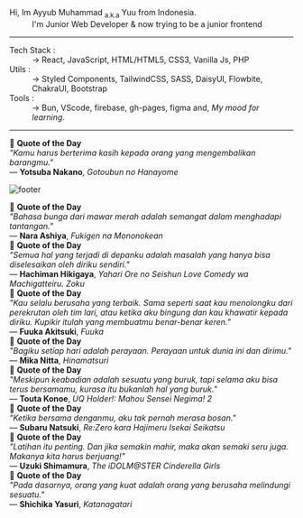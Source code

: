 
<dl>
  <dt>Hi, Im Ayyub Muhammad <sub>a.k.a</sub> Yuu from Indonesia.</dt>
  <dd>I'm Junior Web Developer & now trying to be a junior frontend</dd>
</dl>

---

<dl>
  <dt>Tech Stack :</dt>
  <dd>-> React, JavaScript, HTML/HTML5, CSS3, Vanilla Js, PHP</dd>

  <dt>Utils :</dt>
  <dd>-> Styled Components, TailwindCSS, SASS, DaisyUI, Flowbite, ChakraUI, Bootstrap</dd>
  
  <dt>Tools :</dt>
  <dd>-> Bun, VScode, firebase, gh-pages, figma and, <em>My mood for learning</em>.</dd>
</dl>


---
<!-- QUOTE START -->
<div align="left">
  📜 <strong>Quote of the Day</strong><br>
  <em>"Kamu harus berterima kasih kepada orang yang mengembalikan barangmu."</em><br>
  — <strong>Yotsuba Nakano</strong>, <em>Gotoubun no Hanayome</em>
</div>
<!-- QUOTE END -->

![footer](https://capsule-render.vercel.app/api?type=waving&color=auto&height=150&section=footer&text=Id-Yuu&fontSize=20&fontAlignY=60&fontAlign=90)
<!-- QUOTE START -->
<div align="left">
  📜 <strong>Quote of the Day</strong><br>
  <em>"Bahasa bunga dari mawar merah adalah semangat dalam menghadapi tantangan."</em><br>
  — <strong>Nara Ashiya</strong>, <em>Fukigen na Mononokean</em>
</div>
<!-- QUOTE END -->
<!-- QUOTE START -->
<div align="left">
  📜 <strong>Quote of the Day</strong><br>
  <em>"Semua hal yang terjadi di depanku adalah masalah yang hanya bisa diselesaikan oleh diriku sendiri."</em><br>
  — <strong>Hachiman Hikigaya</strong>, <em>Yahari Ore no Seishun Love Comedy wa Machigatteiru. Zoku</em>
</div>
<!-- QUOTE END -->
<!-- QUOTE START -->
<div align="left">
  📜 <strong>Quote of the Day</strong><br>
  <em>"Kau selalu berusaha yang terbaik. Sama seperti saat kau menolongku dari perekrutan oleh tim lari, atau ketika aku bingung dan kau khawatir kepada diriku. Kupikir itulah yang membuatmu benar-benar keren."</em><br>
  — <strong>Fuuka Akitsuki</strong>, <em>Fuuka</em>
</div>
<!-- QUOTE END -->
<!-- QUOTE START -->
<div align="left">
  📜 <strong>Quote of the Day</strong><br>
  <em>"Bagiku setiap hari adalah perayaan. Perayaan untuk dunia ini dan dirimu."</em><br>
  — <strong>Mika Nitta</strong>, <em>Hinamatsuri</em>
</div>
<!-- QUOTE END -->
<!-- QUOTE START -->
<div align="left">
  📜 <strong>Quote of the Day</strong><br>
  <em>"Meskipun keabadian adalah sesuatu yang buruk, tapi selama aku bisa terus bersamamu, kurasa itu bukanlah hal yang buruk."</em><br>
  — <strong>Touta Konoe</strong>, <em>UQ Holder!: Mahou Sensei Negima! 2</em>
</div>
<!-- QUOTE END -->
<!-- QUOTE START -->
<div align="left">
  📜 <strong>Quote of the Day</strong><br>
  <em>"Ketika bersama denganmu, aku tak pernah merasa bosan."</em><br>
  — <strong>Subaru Natsuki</strong>, <em>Re:Zero kara Hajimeru Isekai Seikatsu</em>
</div>
<!-- QUOTE END -->
<!-- QUOTE START -->
<div align="left">
  📜 <strong>Quote of the Day</strong><br>
  <em>"Latihan itu penting. Dan jika semakin mahir, maka akan semaki seru juga. Makanya kita harus berjuang!"</em><br>
  — <strong>Uzuki Shimamura</strong>, <em>The iDOLM@STER Cinderella Girls</em>
</div>
<!-- QUOTE END -->
<!-- QUOTE START -->
<div align="left">
  📜 <strong>Quote of the Day</strong><br>
  <em>"Pada dasarnya, orang yang kuat adalah orang yang berusaha melindungi sesuatu."</em><br>
  — <strong>Shichika Yasuri</strong>, <em>Katanagatari</em>
</div>
<!-- QUOTE END -->
